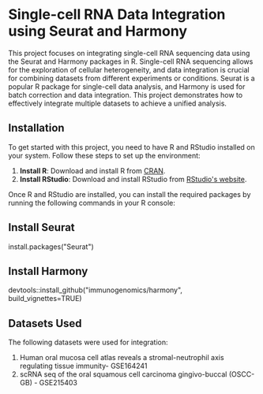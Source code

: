 # Single-cell RNA Data Integration using Seurat and Harmony

This project focuses on integrating single-cell RNA sequencing data using the Seurat and Harmony packages in R. Single-cell RNA sequencing allows for the exploration of cellular heterogeneity, and data integration is crucial for combining datasets from different experiments or conditions. Seurat is a popular R package for single-cell data analysis, and Harmony is used for batch correction and data integration. This project demonstrates how to effectively integrate multiple datasets to achieve a unified analysis.

## Installation

To get started with this project, you need to have R and RStudio installed on your system. Follow these steps to set up the environment:

1. **Install R**: Download and install R from [CRAN](https://cran.r-project.org/).
2. **Install RStudio**: Download and install RStudio from [RStudio's website](https://www.rstudio.com/products/rstudio/download/).

Once R and RStudio are installed, you can install the required packages by running the following commands in your R console:

## Install Seurat
install.packages("Seurat")

## Install Harmony
devtools::install_github("immunogenomics/harmony", build_vignettes=TRUE)

## Datasets Used
The following datasets were used for integration:
1) Human oral mucosa cell atlas reveals a stromal-neutrophil axis regulating tissue immunity- GSE164241
2) scRNA seq of the oral squamous cell carcinoma gingivo-buccal (OSCC-GB) - GSE215403
